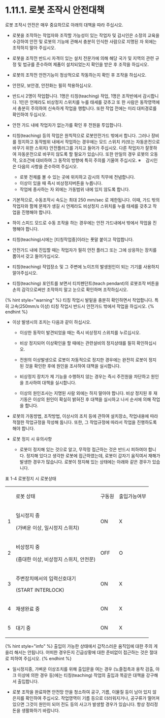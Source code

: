 ﻿# 1.11.1. 로봇 조작시 안전대책

로봇 조작시 안전은 매우 중요하므로 아래의 대책을 따라 주십시오.

* 로봇을 조작하는 작업자와 조작할 가능성이 있는 작업자 및 감시인은 소정의 교육을 수강하여 안전 및 로봇의 기능에 관해서 충분히 인식한 사람으로 지명된 자 외에는 조작하지 말아 주십시오.

* 로봇을 조작전 반드시 자격이 있는 설치 전문가에 의해 해당 국가 및 지역의 관련 규정 및 법규를 준수하여 제품이 설치되었는지 확인을 받은 후 조작을 하십시오.

* 로봇의 조작전 안전기능이 정상적으로 작동하는지 확인 후 조작을 하십시오.

* 안전모, 보안경, 안전화는 필히 착용하십시오. 

* 반드시 2명이 작업합니다. 1명은 티칭(teaching) 작업, 1명은 조작반에서 감시합니다. 1인은 언제라도 비상정지 스위치를 누를 태세를 갖추고 또 한 사람은 동작영역에서 충분히 주의하여 신속하게 작업을 행합니다. 또한 작업 전에는 미리 대피경로를 확인하여 두십시오.

* 안전 가드 내에 작업자가 없는가를 확인 후 전원을 투입합니다.

* 티칭(teaching) 등의 작업은 원칙적으로 로봇안전가드 밖에서 합니다. 그러나 장비를 정지하고 동작범위 내에서 작업하는 경우에는 모드 스위치 키(또는 자동운전으로 바꾸기 위한 스위치) 안전플러그를 가지고 들어가 주십시오. 다른 작업자가 잘못하여 자동운전으로 바꾸지 않도록 할 필요가 있습니다. 또한 만일의 경우 로봇의 오동작, 오조건에 대비하여 그 동작의 방향에 특히 주의를 기울여 주십시오.
※    감시인은 다음의 사항을 준수하여 주십시오.
  - 로봇 전체를 볼 수 있는 곳에 위치하고 감시의 직무에 전념합니다.
  - 이상이 있을 때 즉시 비상정지버튼을 누릅니다.
  - 작업에 종사하는 자 외에는 가동범위 내에 있지 않도록 합니다.

* 기본적으로, 수동조작시 속도는 최대 250 mm/sec 로 제한됩니다. 이때, 가드 밖의 작업자와 함께 문제가 생길 시 언제라도 비상정지 스위치를 누를 태세를 갖추고 작업을 진행해야 합니다.

* 하이 스피드 모드로 수동 조작을 하는 경우에는 안전 가드내에서 밖에서 작업을 진행해야 합니다.

* 티칭(teaching)시에는 \[티칭작업중\]이라는 푯말 붙이고 작업합니다. 

* 안전가드 내에 진입할 때는 작업자가 필히 안전 플러그 또는 그에 상응하는 장치를 뽑아서 갖고 들어가십시오.

* 티칭(teaching) 작업장소 및 그 주변에 노이즈의 발생원인이 되는 기기를 사용하지 말아주십시오.

* 티칭(teaching) 포인트를 보면서 티치펜던트(teach pendant)의 로봇조작 버튼을 손의 감각으로써만 조작하지 말고 눈으로 확인하며 조작하십시오.

{% hint style="warning" %}
티칭 작업시 발밑을 충분히 확인하면서 작업합니다. 특히 고속(250mm/s 이상) 티칭 작업시 반드시 안전가드 밖에서 작업을 하십시오.
{% endhint %}

* 이상 발생시의 조치는 다음과 같이 하십시오.

  - 이상한 동작이 발견되었을 때는 즉시 비상정지 스위치를 누르십시오.

  - 비상 정지되어 이상확인을 할 때에는 관련설비의 정지상태를 필히 확인하십시오.

  - 전원의 이상발생으로 로봇이 자동적으로 정지한 경우에는 완전히 로봇이 정지된 것을 확인한 후에 원인을 조사하여 대책을 실시합니다.

  - 비상정지 장치가 제 기능을 수행하지 않는 경우는 즉시 주전원을 차단하고 원인을 조사하여 대책을 실시합니다.

  - 이상의 원인조사는 지명된 사람 외에는 하지 말아야 합니다. 비상 정지된 후 재기동은 이상의 원인이 확실히 밝혀진 후 대책을 실시하고 나서 순서에 의해 작업을 합니다.

* 로봇의 가동방법, 조작방법, 이상시의 조치 등에 관하여 설치장소, 작업내용에 따라 적절한 작업규정을 작성해 둡니다. 또한, 그 작업규정에 따라서 작업을 진행하도록 해야 합니다.

* 로봇 정지 시 유의사항
  - 로봇이 정지해 있는 것으로 알고, 무작정 접근하는 것은 반드시 피하여야 합니다. 정지해 있다고 생각한 로봇에 접근하였는데, 로봇이 갑자기 움직여서 재해가 발생한 경우가 많습니다. 로봇이 정지해 있는 상태에는 아래와 같은 경우가 있습니다.

표 1-4 로봇정지 시 로봇상태
<table>
<tbody>
<tr class="odd">
<td></td>
<td><p>로봇 상태</p></td>
<td><p>구동원</p></td>
<td><p>출입가능여부</p></td>
</tr>
<tr class="even">
<td><p>1</p></td>
<td><p>일시정지 중</p>
<p>(가벼운 이상, 일시정지 스위치)</p></td>
<td><p>ON</p></td>
<td><p>X</p></td>
</tr>
<tr class="odd">
<td><p>2</p></td>
<td><p>비상정지 중</p>
<p>(중대한 이상, 비상정지 스위치, 안전문)</p></td>
<td><p>OFF</p></td>
<td><p>O</p></td>
</tr>
<tr class="even">
<td><p>3</p></td>
<td><p>주변장치에서의 입력신호대기</p>
<p>(START INTERLOCK)</p></td>
<td><p>ON</p></td>
<td><p>X</p></td>
</tr>
<tr class="odd">
<td><p>4</p></td>
<td><p>재생완료 중</p></td>
<td><p>ON</p></td>
<td><p>X</p></td>
</tr>
<tr class="even">
<td><p>5</p></td>
<td><p>대기 중</p></td>
<td><p>ON</p></td>
<td><p>X</p></td>
</tr>
</tbody>
</table>

{% hint style="info" %}
출입이 가능한 상태에서 갑작스러운 움직임에 대한 주의 게을리 해서는 안됩니다.
어떠한 경우든지 긴급상황에 대한 준비없이 접근하는 것은 절대로 피하여 주십시오.
{% endhint %}

   
  - 일시정지중, 가벼운 이상조치를 위해 출입문을 여는 경우 (노즐접촉과 용착 검출, 아크 이상에 의한 경우 등)에는 티칭(teaching) 작업의 출입과 똑같은 대책을 강구해서 출입합니다.

* 로봇 조작을 완료하면 안전망 안을 청소하여 공구, 기름, 이물질 등이 남아 있지 않은지를 확인하여 주십시오. 작업영역이 기름 등으로 더러워지거나, 공구류가 떨어져 있으면 그것이 원인이 되어 전도 등의 사고가 발생할 경우가 있습니다. 항상 정리정돈을 생활화하기 바랍니다.
